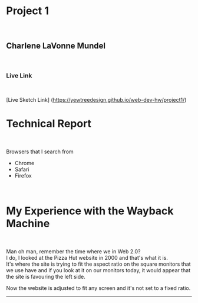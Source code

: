 <h1>Project 1 </h1>
<br>
<h2>Charlene LaVonne Mundel</h2>
<br>

<h3> Live Link </h3>
<br>

[Live Sketch Link] (https://yewtreedesign.github.io/web-dev-hw/project1/)
<br>
<h1> Technical Report </h1>
<br>

Browsers that I search from
<br>
<ul>
  <li>Chrome</li>
  <li>Safari</li>
  <li>Firefox</li>
</ul>

<br>

<h1> My Experience with the Wayback Machine </h1>

<br>

Man oh man, remember the time where we in Web 2.0?
<br>
I do, I looked at the Pizza Hut website in 2000 and that's what it is.<br>
It's where the site is trying to fit the aspect ratio on the square monitors that we use have and if you look at it on our monitors today,
it would appear that the site is favouring the left side.<br>


Now the website is adjusted to fit any screen and it's not set to a fixed
ratio.
*********************************************************************


